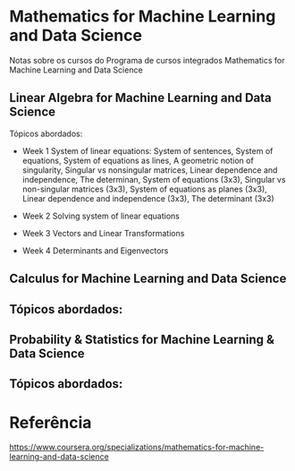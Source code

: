 # Mathematics for Machine Learning and Data Science

Notas sobre os cursos do Programa de cursos integrados Mathematics for Machine Learning and Data Science

## Linear Algebra for Machine Learning and Data Science
Tópicos abordados:
- Week 1 System of linear equations: System of sentences, System of equations, System of equations as lines, A geometric notion of singularity, Singular vs nonsingular matrices, Linear dependence and independence, The determinan, System of equations (3x3), Singular vs non-singular matrices (3x3), System of equations as planes (3x3), Linear dependence and independence (3x3), The determinant (3x3)

- Week 2 Solving system of linear equations
- Week 3 Vectors and Linear Transformations
- Week 4 Determinants and Eigenvectors

## Calculus for Machine Learning and Data Science
Tópicos abordados:
- 

## Probability & Statistics for Machine Learning & Data Science
Tópicos abordados:
- 
# Referência
https://www.coursera.org/specializations/mathematics-for-machine-learning-and-data-science
